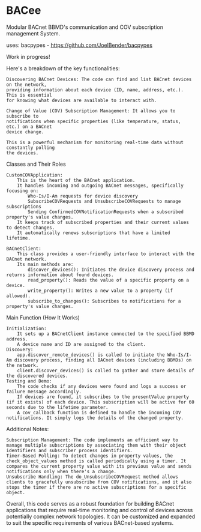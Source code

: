 # BACee
Modular BACnet BBMD's communication and COV subscription management System.

uses: bacpypes - https://github.com/JoelBender/bacpypes

Work in progress!

Here's a breakdown of the key functionalities:

    Discovering BACnet Devices: The code can find and list BACnet devices on the network, 
    providing information about each device (ID, name, address, etc.). This is essential 
    for knowing what devices are available to interact with.

    Change of Value (COV) Subscription Management: It allows you to subscribe to 
    notifications when specific properties (like temperature, status, etc.) on a BACnet 
    device change.  
    
    This is a powerful mechanism for monitoring real-time data without constantly polling 
    the devices.

Classes and Their Roles

    CustomCOVApplication:
        This is the heart of the BACnet application.
        It handles incoming and outgoing BACnet messages, specifically focusing on:
            Who-Is/I-Am requests for device discovery
            SubscribeCOVRequests and UnsubscribeCOVRequests to manage subscriptions
            Sending ConfirmedCOVNotificationRequests when a subscribed property's value changes.
        It keeps track of subscribed properties and their current values to detect changes.
        It automatically renews subscriptions that have a limited lifetime.

    BACnetClient:
        This class provides a user-friendly interface to interact with the BACnet network.
        Its main methods are:
            discover_devices(): Initiates the device discovery process and returns information about found devices.
            read_property(): Reads the value of a specific property on a device.
            write_property(): Writes a new value to a property (if allowed).
            subscribe_to_changes(): Subscribes to notifications for a property's value changes.

Main Function (How It Works)

    Initialization:
        It sets up a BACnetClient instance connected to the specified BBMD address.
        A device name and ID are assigned to the client.
    Discovery:
        app.discover_remote_devices() is called to initiate the Who-Is/I-Am discovery process, finding all BACnet devices (including BBMDs) on the network.
        client.discover_devices() is called to gather and store details of the discovered devices.
    Testing and Demo:
        The code checks if any devices were found and logs a success or failure message accordingly.
        If devices are found, it subscribes to the presentValue property (if it exists) of each device. This subscription will be active for 60 seconds due to the lifetime parameter.
        A cov_callback function is defined to handle the incoming COV notifications. It simply logs the details of the changed property.

Additional Notes:

    Subscription Management: The code implements an efficient way to manage multiple subscriptions by associating them with their object identifiers and subscriber process identifiers.
    Timer-Based Polling: To detect changes in property values, the check_object_values method is called periodically using a timer. It compares the current property value with its previous value and sends notifications only when there's a change.
    Unsubscribe Handling: The do_UnsubscribeCOVRequest method allows clients to gracefully unsubscribe from COV notifications, and it also stops the timer if there are no active subscriptions for a specific object.

Overall, this code serves as a robust foundation for building BACnet applications that require real-time monitoring and control of devices across potentially complex network topologies.
It can be customized and expanded to suit the specific requirements of various BACnet-based systems.
